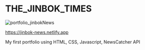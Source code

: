 # THE_JINBOK_TIMES

![portfolio_jinbokNews](https://github.com/jinbokk/THE_JINBOK_TIMES/assets/101123079/ee513a6e-f9e1-432e-87c7-f43e058fdce8)

https://jinbok-news.netlify.app

My first portfolio using HTML, CSS, Javascript, NewsCatcher API
